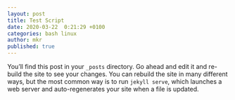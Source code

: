 ```yaml
---
layout: post
title: Test Script
date: 2020-03-22  0:21:29 +0100
categories: bash linux
author: mkr
published: true
---
```


You’ll find this post in your `_posts` directory. Go ahead and edit it and re-build the site to see your changes. You can rebuild the site in many different ways, but the most common way is to run `jekyll serve`, which launches a web server and auto-regenerates your site when a file is updated.

